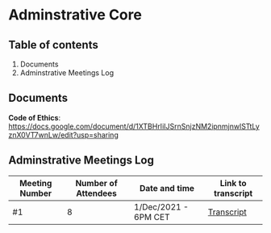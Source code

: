 # Adminstrative Core
## Table of contents
1. Documents
2. Adminstrative Meetings Log
## Documents
**Code of Ethics**: https://docs.google.com/document/d/1XTBHrIiIJSrnSnjzNM2ipnmjnwlSTtLyznX0VT7wnLw/edit?usp=sharing
## Adminstrative Meetings Log
| Meeting Number  | Number of Attendees | Date and time         | Link to transcript
|-------------    |---------------------|---------------        |-------------------
| #1              | 8                   | 1/Dec/2021 - 6PM CET  | [Transcript](https://normolo.github.io/Adminstrative-Repo/ad01.html)

